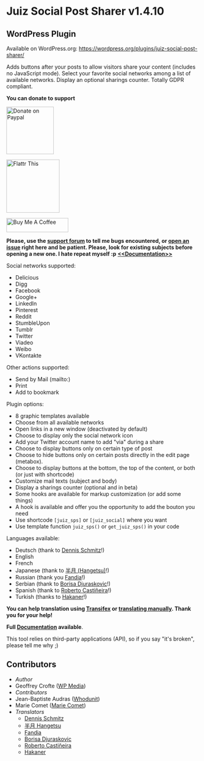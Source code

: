 Juiz Social Post Sharer v1.4.10
========================
WordPress Plugin
---------------
Available on WordPress.org:
https://wordpress.org/plugins/juiz-social-post-sharer/


Adds buttons after your posts to allow visitors share your content (includes no JavaScript mode).
Select your favorite social networks among a list of available networks. Display an optional sharings counter. Totally GDPR compliant.

**You can donate to support**

<a href="https://www.paypal.com/cgi-bin/webscr?cmd=_donations&business=P39NJPCWVXGDY&lc=FR&item_name=Juiz%20Social%20Post%20Sharer%20%2d%20WP%20Plugin&item_number=%23wp%2djsps&currency_code=EUR&bn=PP%2dDonationsBF%3abtn_donate_SM%2egif%3aNonHosted"><img width="124" alt="Donate on Paypal" src="https://user-images.githubusercontent.com/452767/88225083-3241e380-cc6a-11ea-8291-3b630fec983a.png"></a>

<a href="https://flattr.com/submit/auto?user_id=CreativeJuiz&url=http://wordpress.org/plugins/juiz-social-post-sharer/&title=Juiz%20Social%20Post%20Sharer%20-%20WordPress%20Plugin&description=Awesome%20WordPress%20Plugin%20helping%20you%20to%20add%20buttons%20at%20the%20beginning%20or%20the%20end%20of%20your%20WordPress%20contents%20easily&tags=WordPress,Social,Share,Buttons,Network,Twitter,Facebook,Linkedin&category=software"><img width="139" alt="Flattr This" src="https://user-images.githubusercontent.com/452767/88225832-71bcff80-cc6b-11ea-9057-5e733b9a462d.png"></a>

<a href="https://www.buymeacoffee.com/geoffreycrofte" target="_blank"><img src="https://cdn.buymeacoffee.com/buttons/default-orange.png" alt="Buy Me A Coffee" height="37" width="162" style="height:37px!important;width:162px!important;" ></a>

**Please, use the <a href="https://wordpress.org/support/plugin/juiz-social-post-sharer">support forum</a> to tell me bugs encountered, or <a href="https://github.com/creativejuiz/juiz-social-post-sharer/issues">open an issue</a> right here and be patient. Please, look for existing subjects before opening a new one. I hate repeat myself :p**
<a href="http://creativejuiz.fr/blog/doc/juiz-social-post-sharer-documentation.html">**&lt;&lt;Documentation&gt;&gt;**</a>


Social networks supported:

* Delicious
* Digg
* Facebook 
* Google+
* LinkedIn
* Pinterest
* Reddit
* StumbleUpon
* Tumblr
* Twitter
* Viadeo
* Weibo
* VKontakte

Other actions supported:

* Send by Mail (mailto:)
* Print
* Add to bookmark

Plugin options:

* 8 graphic templates available
* Choose from all available networks
* Open links in a new window (deactivated by default)
* Choose to display only the social network icon
* Add your Twitter account name to add "via" during a share
* Choose to display buttons only on certain type of post
* Choose to hide buttons only on certain posts directly in the edit page (metabox).
* Choose to display buttons at the bottom, the top of the content, or both (or just with shortcode)
* Customize mail texts (subject and body)
* Display a sharings counter (optional and in beta)
* Some hooks are available for markup customization (or add some things)
* A hook is available and offer you the opportunity to add the bouton you need
* Use shortcode <code>[juiz_sps]</code> or <code>[juiz_social]</code> where you want
* Use template function <code>juiz_sps()</code> or <code>get_juiz_sps()</code> in your code

Languages available:

* Deutsch (thank to [Dennis Schmitz](http://compcardinmotion.de "Dennis Schmitz's website")!)
* English
* French
* Japanese (thank to [半月 (Hangetsu)](http://wp.fruit-frappe.net/ "Hangetsu's website")!)
* Russian (thank you [Fandia](http://fandia.w.pw "Fandia's website")!)
* Serbian (thank to [Borisa Djuraskovic](http://www.webhostinghub.com "Borisa Djuraskovic's website")!)
* Spanish (thank to [Roberto Castiñeira](www.mediapartner.es "Roberto Castiñeira's website")!)
* Turkish (thanks to [Hakaner](http://hakanertr.wordpress.com/ "His website")!)

**You can help translation using <a href="https://www.transifex.com/projects/p/juiz-social-post-sharer/">Transifex</a> or <a href="http://plugins.svn.wordpress.org/juiz-social-post-sharer/trunk/languages/">translating manually</a>. Thank you for your help!**

<strong>Full <a href="http://creativejuiz.fr/blog/doc/juiz-social-post-sharer-documentation.html">Documentation</a> available</strong>.


This tool relies on third-party applications (API), so if you say "it's broken", please tell me why ;)

Contributors
------------------

* *Author*
 * Geoffrey Crofte ([WP Media](http://wp-media.me))
* *Contributors*
 * Jean-Baptiste Audras ([Whodunit](http://www.whodunit.fr/))
 * Marie Comet ([Marie Comet](http://mariecomet.fr/))
* *Translators*
  * [Dennis Schmitz](http://compcardinmotion.de)
  * [半月 Hangetsu](http://wp.fruit-frappe.net/)
  * [Fandia](http://fandia.w.pw)
  * [Borisa Djuraskovic](http://www.webhostinghub.com)
  * [Roberto Castiñeira](www.mediapartner.es)
  * [Hakaner](http://hakanertr.wordpress.com/)
